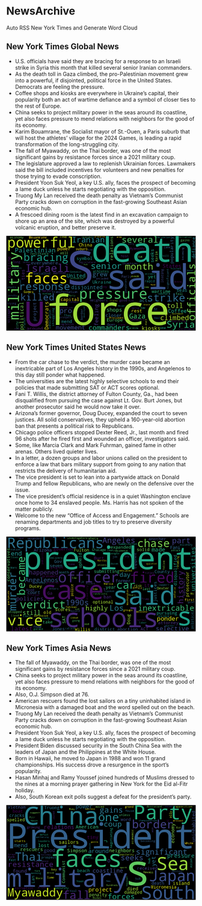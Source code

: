 # NewsArchive
Auto RSS New York Times and Generate Word Cloud

## New York Times Global News
* U.S. officials have said they are bracing for a response to an Israeli strike in Syria this month that killed several senior Iranian commanders.
* As the death toll in Gaza climbed, the pro-Palestinian movement grew into a powerful, if disjointed, political force in the United States. Democrats are feeling the pressure.
* Coffee shops and kiosks are everywhere in Ukraine’s capital, their popularity both an act of wartime defiance and a symbol of closer ties to the rest of Europe.
* China seeks to project military power in the seas around its coastline, yet also faces pressure to mend relations with neighbors for the good of its economy.
* Karim Bouamrane, the Socialist mayor of St.-Ouen, a Paris suburb that will host the athletes’ village for the 2024 Games, is leading a rapid transformation of the long-struggling city.
* The fall of Myawaddy, on the Thai border, was one of the most significant gains by resistance forces since a 2021 military coup.
* The legislature approved a law to replenish Ukrainian forces. Lawmakers said the bill included incentives for volunteers and new penalties for those trying to evade conscription.
* President Yoon Suk Yeol, a key U.S. ally, faces the prospect of becoming a lame duck unless he starts negotiating with the opposition.
* Truong My Lan received the death penalty as Vietnam’s Communist Party cracks down on corruption in the fast-growing Southeast Asian economic hub.
* A frescoed dining room is the latest find in an excavation campaign to shore up an area of the site, which was destroyed by a powerful volcanic eruption, and better preserve it.

![Global](./global.png)
## New York Times United States News
* From the car chase to the verdict, the murder case became an inextricable part of Los Angeles history in the 1990s, and Angelenos to this day still ponder what happened.
* The universities are the latest highly selective schools to end their policies that made submitting SAT or ACT scores optional.
* Fani T. Willis, the district attorney of Fulton County, Ga., had been disqualified from pursuing the case against Lt. Gov. Burt Jones, but another prosecutor said he would now take it over.
* Arizona’s former governor, Doug Ducey, expanded the court to seven justices. All solid conservatives, they upheld a 160-year-old abortion ban that presents a political risk to Republicans.
* Chicago police officers stopped Dexter Reed, Jr., last month and fired 96 shots after he fired first and wounded an officer, investigators said.
* Some, like Marcia Clark and Mark Fuhrman, gained fame in other arenas. Others lived quieter lives.
* In a letter, a dozen groups and labor unions called on the president to enforce a law that bars military support from going to any nation that restricts the delivery of humanitarian aid.
* The vice president is set to lean into a partywide attack on Donald Trump and fellow Republicans, who are newly on the defensive over the issue.
* The vice president’s official residence is in a quiet Washington enclave once home to 34 enslaved people. Ms. Harris has not spoken of the matter publicly.
* Welcome to the new “Office of Access and Engagement.” Schools are renaming departments and job titles to try to preserve diversity programs.

![US](./usnews.png)
## New York Times Asia News
* The fall of Myawaddy, on the Thai border, was one of the most significant gains by resistance forces since a 2021 military coup.
* China seeks to project military power in the seas around its coastline, yet also faces pressure to mend relations with neighbors for the good of its economy.
* Also, O.J. Simpson died at 76.
* American rescuers found the lost sailors on a tiny uninhabited island in Micronesia with a damaged boat and the word spelled out on the beach.
* Truong My Lan received the death penalty as Vietnam’s Communist Party cracks down on corruption in the fast-growing Southeast Asian economic hub.
* President Yoon Suk Yeol, a key U.S. ally, faces the prospect of becoming a lame duck unless he starts negotiating with the opposition.
* President Biden discussed security in the South China Sea with the leaders of Japan and the Philippines at the White House.
* Born in Hawaii, he moved to Japan in 1988 and won 11 grand championships. His success drove a resurgence in the sport’s popularity.
* Hasan Minhaj and Ramy Youssef joined hundreds of Muslims dressed to the nines at a morning prayer gathering in New York for the Eid al-Fitr holiday.
* Also, South Korean exit polls suggest a defeat for the president’s party.

![Asian](./asian.png)
